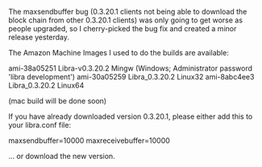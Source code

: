 The maxsendbuffer bug (0.3.20.1 clients not being able to download the block chain from other 0.3.20.1 clients) was only going to get
worse as people upgraded, so I cherry-picked the bug fix and created a minor release yesterday.

The Amazon Machine Images I used to do the builds are available:

  ami-38a05251   Libra-v0.3.20.2 Mingw    (Windows; Administrator password 'libra development')
  ami-30a05259   Libra_0.3.20.2 Linux32
  ami-8abc4ee3   Libra_0.3.20.2 Linux64

(mac build will be done soon)

If you have already downloaded version 0.3.20.1, please either add this to your libra.conf file:

  maxsendbuffer=10000
  maxreceivebuffer=10000

... or download the new version.
